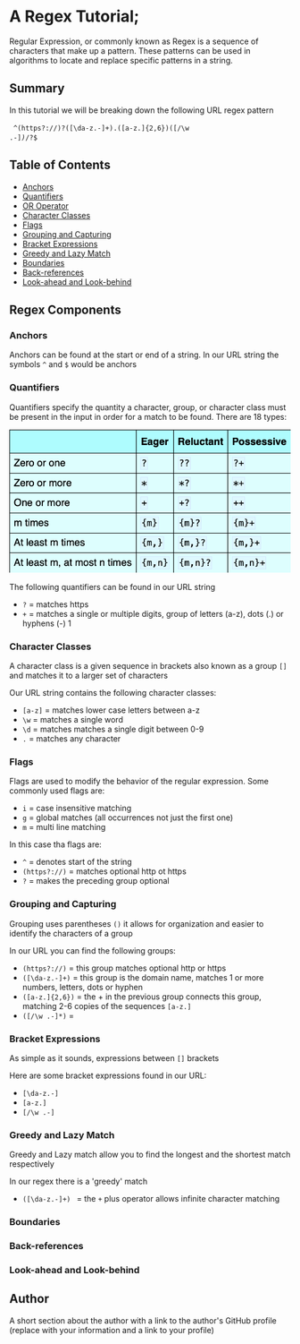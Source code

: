 # A Regex Tutorial; 

Regular Expression, or commonly known as Regex is a sequence of characters that make up a pattern. These patterns can be used in algorithms to locate and replace specific patterns in a string. 

## Summary

In this tutorial we will be breaking down the following URL regex pattern 

<code> ^(https?:\/\/)?([\da-z\.-]+)\.([a-z\.]{2,6})([\/\w \.-]*)*\/?$</code> 

## Table of Contents

- [Anchors](#anchors)
- [Quantifiers](#quantifiers)
- [OR Operator](#or-operator)
- [Character Classes](#character-classes)
- [Flags](#flags)
- [Grouping and Capturing](#grouping-and-capturing)
- [Bracket Expressions](#bracket-expressions)
- [Greedy and Lazy Match](#greedy-and-lazy-match)
- [Boundaries](#boundaries)
- [Back-references](#back-references)
- [Look-ahead and Look-behind](#look-ahead-and-look-behind)

## Regex Components

### Anchors

Anchors can be found at the start or end of a string. In our URL string the symbols <code>^</code> and <code>$</code> would be anchors


### Quantifiers

Quantifiers specify the quantity a character, group, or character class must be present in the input in order for a match to be found. There are 18 types: 

![Alt text](<Screenshot 2023-08-02 at 1.02.59 PM.png>)

The following quantifiers can be found in our URL string 
- <code>?</code> = matches https
- <code>+</code> = matches a single or multiple digits, group of letters (a-z), dots (.) or hyphens (-) 1 

### Character Classes

A character class is a given sequence in brackets also known as a group <code>[]</code>  and matches it to a larger set of characters 

Our URL string contains the following character classes: 

- <code>[a-z]</code> = matches lower case letters between a-z
- <code>\w</code> = matches a single word
- <code>\d</code> = matches matches a single digit between 0-9
- <code>.</code> = matches any character 

### Flags

Flags are used to modify the behavior of the regular expression. Some commonly used flags are: 
- <code>i</code> = case insensitive matching
- <code>g</code> = global matches (all occurrences not just the first one)
- <code>m</code> = multi line matching 

In this case tha flags are: 
- <code>^</code> = denotes start of the string
- <code>(https?:\/\/)</code> = matches optional http ot https
- <code>?</code> = makes the preceding group optional 

### Grouping and Capturing

Grouping uses parentheses <code>()</code> it allows for organization and easier to identify the characters of a group

In our URL you can find the following groups: 
- <code>(https?:\/\/)</code> = this group matches optional http or https 
- <code>([\da-z\.-]+)</code> = this group is the domain name, matches 1 or more numbers, letters, dots or hyphen
- <code>([a-z\.]{2,6})</code> = the + in the previous group connects this group, matching 2-6 copies of the sequences <code>[a-z\.]</code>
- <code>([\/\w \.-]*)</code> =

### Bracket Expressions

As simple as it sounds, expressions between <code>[]</code> brackets 

Here are some bracket expressions found in our URL: 
- <code>[\da-z\.-]</code>
- <code>[a-z\.]</code>
- <code>[\/\w \.-]</code>

### Greedy and Lazy Match

Greedy and Lazy match allow you to find the longest and the shortest match respectively 

In our regex there is a 'greedy' match
- <code>([\da-z\.-]+) </code> = the <code>+</code> plus operator allows infinite character matching 

### Boundaries

### Back-references

### Look-ahead and Look-behind

## Author

A short section about the author with a link to the author's GitHub profile (replace with your information and a link to your profile)